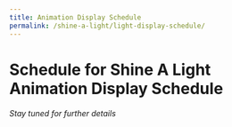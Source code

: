 ```yaml
---
title: Animation Display Schedule
permalink: /shine-a-light/light-display-schedule/
---
```


# Schedule for Shine A Light Animation Display Schedule

###### *Stay tuned for further details*
